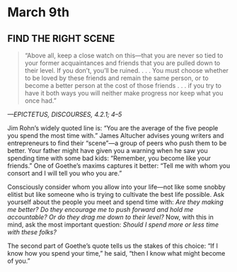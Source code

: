 # March 9th
## FIND THE RIGHT SCENE

> “Above all, keep a close watch on this—that you are never so tied to your former acquaintances and friends that you are pulled down to their level. If you don’t, you’ll be ruined. . . . You must choose whether to be loved by these friends and remain the same person, or to become a better person at the cost of those friends . . . if you try to have it both ways you will neither make progress nor keep what you once had.”

*—EPICTETUS, DISCOURSES, 4.2.1; 4–5*

Jim Rohn’s widely quoted line is: “You are the average of the five people you spend the most time with.” James Altucher advises young writers and entrepreneurs to find their “scene”—a group of peers who push them to be better. Your father might have given you a warning when he saw you spending time with some bad kids: “Remember, you become like your friends.” One of Goethe’s maxims captures it better: “Tell me with whom you consort and I will tell you who you are.”

Consciously consider whom you allow into your life—not like some snobby elitist but like someone who is trying to cultivate the best life possible. Ask yourself about the people you meet and spend time with: *Are they making me better? Do they encourage me to push forward and hold me accountable? Or do they drag me down to their level?* Now, with this in mind, ask the most important question: *Should I spend more or less time with these folks?*

The second part of Goethe’s quote tells us the stakes of this choice: “If I know how you spend your time,” he said, “then I know what might become of you.”

